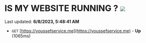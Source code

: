 # IS MY WEBSITE RUNNING ? [![](https://img.shields.io/static/v1?label=Sponsor&message=%E2%9D%A4&logo=GitHub&color=%23fe8e86)](https://github.com/sponsors/<username>)

Last updated: **6/8/2023, 5:48:41 AM**

- `GET` [https://youssefservice.me](https://youssefservice.me) - **Up** (1065ms)
